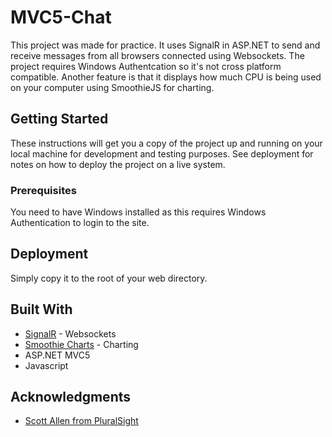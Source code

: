 # MVC5-Chat

This project was made for practice. It uses SignalR in ASP.NET to send and receive messages from all browsers connected using Websockets.
The project requires Windows Authentcation so it's not cross platform compatible. 
Another feature is that it displays how much CPU is being used on your computer using SmoothieJS for charting.

## Getting Started

These instructions will get you a copy of the project up and running on your local machine for development and testing purposes. See deployment for notes on how to deploy the project on a live system.

### Prerequisites

You need to have Windows installed as this requires Windows Authentication to login to the site.

## Deployment

Simply copy it to the root of your web directory.

## Built With

* [SignalR](https://www.asp.net/signalr) - Websockets
* [Smoothie Charts](http://smoothiecharts.org/) - Charting
* ASP.NET MVC5
* Javascript

## Acknowledgments

* [Scott Allen from PluralSight](https://app.pluralsight.com/profile/author/scott-allen)
